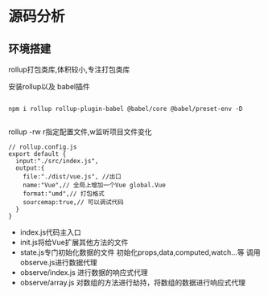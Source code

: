 # 源码分析

## 环境搭建

rollup打包类库,体积较小,专注打包类库

安装rollup以及 babel插件

```

npm i rollup rollup-plugin-babel @babel/core @babel/preset-env -D 
```

```

```

rollup -rw  r指定配置文件,w监听项目文件变化

```
// rollup.config.js
export default {
  input:"./src/index.js",
  output:{
    file:"./dist/vue.js", //出口
    name:"Vue",// 全局上增加一个Vue global.Vue
    format:"umd",// 打包格式
    sourcemap:true,// 可以调试代码
  }
}
```

- index.js代码主入口
- init.js将给Vue扩展其他方法的文件
- state.js专门初始化数据的文件 初始化props,data,computed,watch...等 调用observe.js进行数据代理
- observe/index.js 进行数据的响应式代理
- observe/array.js 对数组的方法进行劫持，将数组的数据进行响应式代理